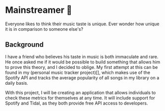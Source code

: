 # Mainstreamer 🎵
Everyone likes to think their music taste is unique. Ever wonder how unique it is in comparison to someone else's? 


## Background
I have a friend who believes his taste in music is both immaculate and rare. He once asked me if it would be possible to build something that allows him to prove this theory, and I decided to oblige. My first attempt at this can be found in my (personal music tracker project)[], which makes use of the Spotify API and tracks the average popularity of all songs in my library on a daily basis. 

With this project, I will be creating an application that allows individuals to check these metrics for themselves at any time. It will include support for Spotify and Tidal, as they both provide free API access to developers. 

